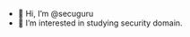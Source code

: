 - 👋 Hi, I’m @secuguru
- 👀 I’m interested in studying security domain.

<!---
secuguru/secuguru is a ✨ special ✨ repository because its `README.md` (this file) appears on your GitHub profile.
You can click the Preview link to take a look at your changes.
--->
